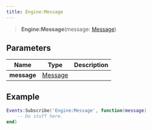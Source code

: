 ```yaml
---
title: Engine:Message
---
```


> **Engine:Message**(message: [Message](/vext/ref/shared/type/message))

## Parameters

| Name | Type | Description |
| ---- | ---- | ----------- |
| **message** | [Message](/vext/ref/shared/type/message) |  |

## Example

```lua
Events:Subscribe('Engine:Message', function(message)
    -- Do stuff here.
end)
```

